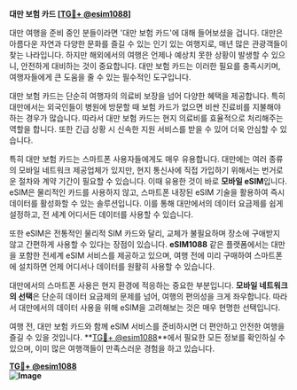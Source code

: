 **대만 보험 카드 [[TG💪+ @esim1088](https://t.me/s/esim1088)]**

대만 여행을 준비 중인 분들이라면 '대만 보험 카드'에 대해 들어보셨을 겁니다. 대만은 아름다운 자연과 다양한 문화를 즐길 수 있는 인기 있는 여행지로, 매년 많은 관광객들이 찾는 나라입니다. 하지만 해외에서의 여행은 언제나 예상치 못한 상황이 발생할 수 있으니, 안전하게 대비하는 것이 중요합니다. 대만 보험 카드는 이러한 필요를 충족시키며, 여행자들에게 큰 도움을 줄 수 있는 필수적인 도구입니다.

대만 보험 카드는 단순히 여행자의 의료비 보장을 넘어 다양한 혜택을 제공합니다. 특히 대만에서는 외국인들이 병원에 방문할 때 보험 카드가 없으면 비싼 진료비를 지불해야 하는 경우가 많습니다. 따라서 대만 보험 카드는 현지 의료비를 효율적으로 처리해주는 역할을 합니다. 또한 긴급 상황 시 신속한 지원 서비스를 받을 수 있어 더욱 안심할 수 있습니다.

특히 대만 보험 카드는 스마트폰 사용자들에게도 매우 유용합니다. 대만에는 여러 종류의 모바일 네트워크 제공업체가 있지만, 현지 통신사에 직접 가입하기 위해서는 번거로운 절차와 계약 기간이 필요할 수 있습니다. 이때 유용한 것이 바로 **모바일 eSIM**입니다. eSIM은 물리적인 카드를 사용하지 않고, 스마트폰 내장된 eSIM 기술을 활용하여 즉시 데이터를 활성화할 수 있는 솔루션입니다. 이를 통해 대만에서의 데이터 요금제를 쉽게 설정하고, 전 세계 어디서든 데이터를 사용할 수 있습니다.

또한 eSIM은 전통적인 물리적 SIM 카드와 달리, 교체가 불필요하며 장소에 구애받지 않고 간편하게 사용할 수 있다는 장점이 있습니다. **eSIM1088** 같은 플랫폼에서는 대만을 포함한 전세계 eSIM 서비스를 제공하고 있으며, 여행 전에 미리 구매하여 스마트폰에 설치하면 언제 어디서나 데이터를 원활히 사용할 수 있습니다.

대만에서의 스마트폰 사용은 현지 환경에 적응하는 중요한 부분입니다. **모바일 네트워크의 선택**은 단순히 데이터 요금제의 문제를 넘어, 여행의 편의성을 크게 좌우합니다. 따라서 대만에서의 데이터 사용을 위해 eSIM을 고려해보는 것은 매우 현명한 선택입니다.

여행 전, 대만 보험 카드와 함께 eSIM 서비스를 준비하시면 더 편안하고 안전한 여행을 즐길 수 있을 것입니다. **[TG💪+ @esim1088](https://t.me/s/esim1088)**에서 필요한 모든 정보를 확인하실 수 있으며, 이미 많은 여행객들이 만족스러운 경험을 하고 있습니다. 

**[TG💪+ @esim1088](https://t.me/s/esim1088)  
![Image](https://i.postimg.cc/Y0z9fWf4/image.png)**